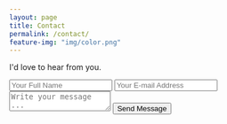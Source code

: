 ```yaml
---
layout: page
title: Contact
permalink: /contact/
feature-img: "img/color.png"
---
```


I'd love to hear from you.

<form action="https://getsimpleform.com/messages?form_api_token=27bc05723187661c1a5657b1b312e258" method="post">
  <!-- the redirect_to is optional, the form will redirect to the referrer on submission -->
  <input type='hidden' name='redirect_to' value='http://jessappeldoorn.github.io/thank-you' />
  <input type='text' name='name' placeholder='Your Full Name' />
  <input type='email' name='email' placeholder='Your E-mail Address' />
  <textarea name='message' placeholder='Write your message ...'></textarea>
  <input type='submit' value='Send Message' />
</form>
